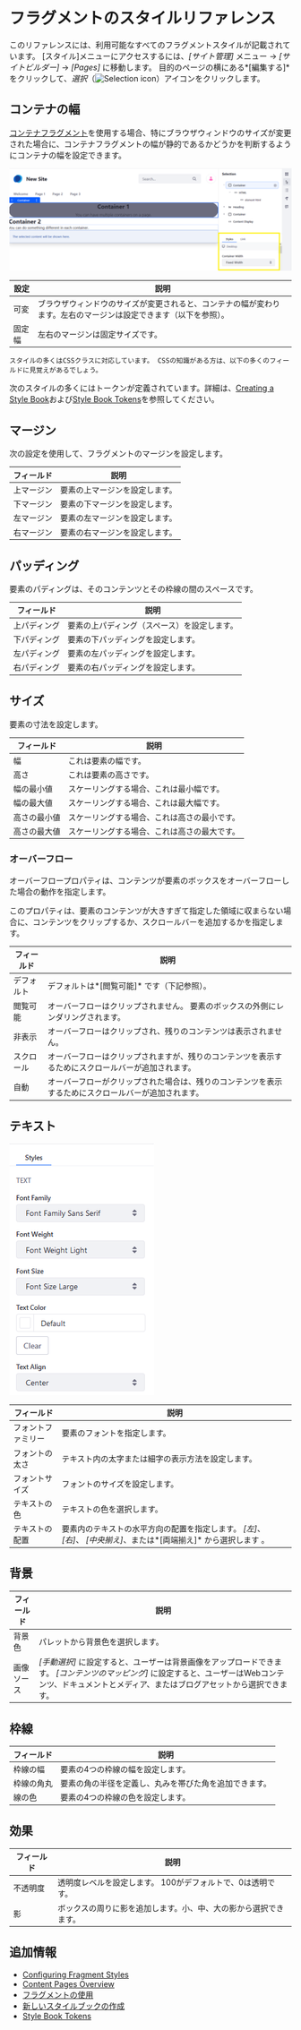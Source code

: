 # フラグメントのスタイルリファレンス

このリファレンスには、利用可能なすべてのフラグメントスタイルが記載されています。 [スタイル]メニューにアクセスするには、*[サイト管理]* メニュー → *[サイトビルダー]* → *[Pages]* に移動します。 目的のページの横にある*[編集する]* をクリックして、*選択*（![Selection icon](../../../images/icon-page-tree.png)）アイコンをクリックします。

## コンテナの幅

[コンテナフラグメント](./using-fragments.md#using-the-container-fragment)を使用する場合、特にブラウザウィンドウのサイズが変更された場合に、コンテナフラグメントの幅が静的であるかどうかを判断するようにコンテナの幅を設定できます。

![コンテナは、可変または固定幅のいずれかに設定できます。](./fragment-styles-reference/images/01.png)

| 設定  | 説明                                                       |
| --- | -------------------------------------------------------- |
| 可変  | ブラウザウィンドウのサイズが変更されると、コンテナの幅が変わります。左右のマージンは設定できます（以下を参照）。 |
| 固定幅 | 左右のマージンは固定サイズです。                                         |

```{tip}
スタイルの多くはCSSクラスに対応しています。 CSSの知識がある方は、以下の多くのフィールドに見覚えがあるでしょう。
```

次のスタイルの多くにはトークンが定義されています。詳細は、[Creating a Style Book](../../site-appearance/using-a-style-book-to-standardize-site-appearance.md)および[Style Book Tokens](../../site-appearance/developer-guide/style-book-token-definitions.md)を参照してください。

## マージン

次の設定を使用して、フラグメントのマージンを設定します。

| フィールド | 説明              |
| ----- | --------------- |
| 上マージン | 要素の上マージンを設定します。 |
| 下マージン | 要素の下マージンを設定します。 |
| 左マージン | 要素の左マージンを設定します。 |
| 右マージン | 要素の右マージンを設定します。 |

## パッディング

要素のパディングは、そのコンテンツとその枠線の間のスペースです。

| フィールド  | 説明                     |
| ------ | ---------------------- |
| 上パディング | 要素の上パディング（スペース）を設定します。 |
| 下パディング | 要素の下パッディングを設定します。      |
| 左パディング | 要素の左パッディングを設定します。      |
| 右パディング | 要素の右パッディングを設定します。      |

## サイズ

要素の寸法を設定します。

| フィールド  | 説明                     |
| ------ | ---------------------- |
| 幅      | これは要素の幅です。             |
| 高さ     | これは要素の高さです。            |
| 幅の最小値  | スケーリングする場合、これは最小幅です。   |
| 幅の最大値  | スケーリングする場合、これは最大幅です。   |
| 高さの最小値 | スケーリングする場合、これは高さの最小です。 |
| 高さの最大値 | スケーリングする場合、これは高さの最大です。 |

### オーバーフロー

オーバーフロープロパティは、コンテンツが要素のボックスをオーバーフローした場合の動作を指定します。

このプロパティは、要素のコンテンツが大きすぎて指定した領域に収まらない場合に、コンテンツをクリップするか、スクロールバーを追加するかを指定します。

| フィールド | 説明                                                 |
| ----- | -------------------------------------------------- |
| デフォルト | デフォルトは*[閲覧可能]* です（下記参照）。                            |
| 閲覧可能  | オーバーフローはクリップされません。 要素のボックスの外側にレンダリングされます。          |
| 非表示   | オーバーフローはクリップされ、残りのコンテンツは表示されません。                   |
| スクロール | オーバーフローはクリップされますが、残りのコンテンツを表示するためにスクロールバーが追加されます。  |
| 自動    | オーバーフローがクリップされた場合は、残りのコンテンツを表示するためにスクロールバーが追加されます。 |

## テキスト

![要素テキストの表示方法を設定できます。](./fragment-styles-reference/images/02.png)

| フィールド     | 説明                                                                  |
| --------- | ------------------------------------------------------------------- |
| フォントファミリー | 要素のフォントを指定します。                                                      |
| フォントの太さ   | テキスト内の太字または細字の表示方法を設定します。                                           |
| フォントサイズ   | フォントのサイズを設定します。                                                     |
| テキストの色    | テキストの色を選択します。                                                       |
| テキストの配置   | 要素内のテキストの水平方向の配置を指定します。 *[左]*、 *[右]*、 *[中央揃え]*、または*[両端揃え]* から選択します 。 |

## 背景

| フィールド | 説明                                                                                                       |
| ----- | -------------------------------------------------------------------------------------------------------- |
| 背景色   | パレットから背景色を選択します。                                                                                         |
| 画像ソース | *[手動選択]* に設定すると、ユーザーは背景画像をアップロードできます。 *[コンテンツのマッピング]* に設定すると、ユーザーはWebコンテンツ、ドキュメントとメディア、またはブログアセットから選択できます。 |

## 枠線

| フィールド | 説明                          |
| ----- | --------------------------- |
| 枠線の幅  | 要素の4つの枠線の幅を設定します。           |
| 枠線の角丸 | 要素の角の半径を定義し、丸みを帯びた角を追加できます。 |
| 線の色   | 要素の4つの枠線の色を設定します。           |

## 効果

| フィールド | 説明                               |
| ----- | -------------------------------- |
| 不透明度  | 透明度レベルを設定します。 100がデフォルトで、0は透明です。 |
| 影     | ボックスの周りに影を追加します。小、中、大の影から選択できます。 |

## 追加情報

  - [Configuring Fragment Styles](./configuring-fragment-styles.md)
  - [Content Pages Overview](./content-pages-overview.md)
  - [フラグメントの使用](./using-fragments.md)
  - [新しいスタイルブックの作成](../../site-appearance/using-a-style-book-to-standardize-site-appearance.md)
  - [Style Book Tokens](../../site-appearance/developer-guide/style-book-token-definitions.md)
